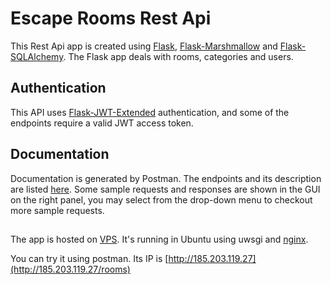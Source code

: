 # Escape Rooms Rest Api

This Rest Api app is created using [Flask](http://flask.pocoo.org/),
 [Flask-Marshmallow](https://flask-marshmallow.readthedocs.io/en/latest/)
 and [Flask-SQLAlchemy](http://flask-sqlalchemy.pocoo.org/2.3/).
The Flask app deals with rooms, categories and users.


## Authentication
This API uses [Flask-JWT-Extended](https://flask-jwt-extended.readthedocs.io/en/latest/)
 authentication, and some of the endpoints require a valid JWT access token.

## Documentation
Documentation is generated by Postman. The endpoints and its description are listed [here](https://documenter.getpostman.com/view/5056945/Rzfatszw).
Some sample requests and responses are shown in the GUI on the right panel, you may select from the drop-down menu to checkout more sample requests.

##
The app is hosted on [VPS](https://www.vps.ag/). It's running in Ubuntu using uwsgi and [nginx](https://www.nginx.com/).

You can try it using postman. Its IP is [http://185.203.119.27](http://185.203.119.27/rooms)

 



 